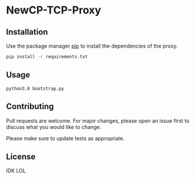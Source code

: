 # NewCP-TCP-Proxy

## Installation

Use the package manager [pip](https://pip.pypa.io/en/stable/) to install the dependencies of the proxy.

```bash
pip install -r requirements.txt
```

## Usage

```
python3.8 bootstrap.py
```

## Contributing
Pull requests are welcome. For major changes, please open an issue first to discuss what you would like to change.

Please make sure to update tests as appropriate.

## License
IDK LOL
